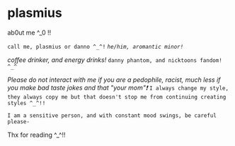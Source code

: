 # plasmius
ab0ut me ^_0 !!

`call me, plasmius or danno ^_^!`
*`he/him, aromantic minor!`*

*coffee drinker, and energy drinks!*
`danny phantom, and nicktoons fandom! ^_^`

*Please do not interact with me if you are a pedophile, racist, much less if you make bad taste jokes and that "your mom"❗*
`I always change my style, they always copy me but that doesn't stop me from continuing creating styles ^_^!!`

`I am a sensitive person, and with constant mood swings, be careful please-`

Thx for reading ^_^!!
